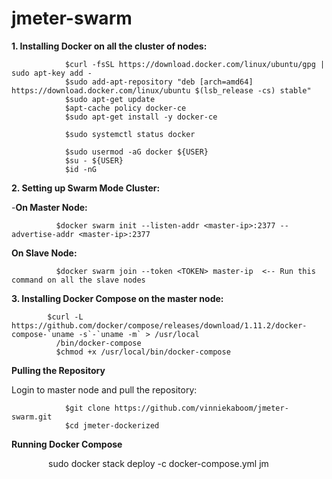 # jmeter-swarm

<b>1. Installing Docker on all the cluster of nodes:</b>

                $curl -fsSL https://download.docker.com/linux/ubuntu/gpg | sudo apt-key add -
                $sudo add-apt-repository "deb [arch=amd64] https://download.docker.com/linux/ubuntu $(lsb_release -cs) stable"
                $sudo apt-get update
                $apt-cache policy docker-ce
                $sudo apt-get install -y docker-ce
                
                $sudo systemctl status docker
                
                $sudo usermod -aG docker ${USER}
                $su - ${USER}
                $id -nG

<b>2. Setting up Swarm Mode Cluster:</b>

-<b>On Master Node:</b>

              $docker swarm init --listen-addr <master-ip>:2377 --advertise-addr <master-ip>:2377

<b> On Slave Node:</b>

              $docker swarm join --token <TOKEN> master-ip  <-- Run this command on all the slave nodes

<b>3. Installing Docker Compose on the master node:</b>

            $curl -L https://github.com/docker/compose/releases/download/1.11.2/docker-compose-`uname -s`-`uname -m` > /usr/local 
              /bin/docker-compose
              $chmod +x /usr/local/bin/docker-compose

<b> Pulling the Repository </b>

Login to master node and pull the repository:

                $git clone https://github.com/vinniekaboom/jmeter-swarm.git
                $cd jmeter-dockerized


<b> Running Docker Compose</b>

                sudo docker stack deploy -c docker-compose.yml jm
